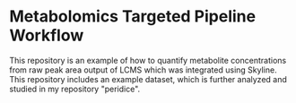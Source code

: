 # Metabolomics Targeted Pipeline Workflow
This repository is an example of how to quantify metabolite concentrations from raw peak area output of LCMS which was integrated using Skyline. This repository includes an example dataset, which is further analyzed and studied in my repository "peridice".
